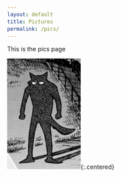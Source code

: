 ```yaml
---
layout: default
title: Pictures
permalink: /pics/
---
```


This is the pics page

![image tooltip here](/assets/dark_legosi.png){:.centered}